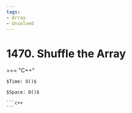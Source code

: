 ```yaml
---
tags:
- Array
- Unsolved
---
```



# 1470. Shuffle the Array

=== "C++"

    $Time: O()$

    $Space: O()$

    ```c++
    ```